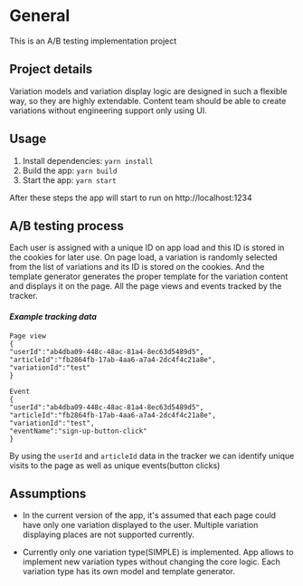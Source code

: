 # General
This is an A/B testing implementation project

## Project details
Variation models and variation display logic are designed in such a flexible way,
so they are highly extendable. Content team should be able to create variations without
engineering support only using UI.

## Usage
1. Install dependencies: `yarn install`
2. Build the app: `yarn build`
3. Start the app: `yarn start`

After these steps the app will start to run on http://localhost:1234

## A/B testing process
Each user is assigned with a unique ID on app load
and this ID is stored in the cookies for later use.
On page load, a variation is randomly selected from the list of variations
and its ID is stored on the cookies. And the template generator generates
the proper template for the variation content and displays it on the page.
All the page views and events tracked by the tracker.
#### _Example tracking data_
```
Page view
{
"userId":"ab4dba09-448c-48ac-81a4-8ec63d5489d5",
"articleId":"fb2864fb-17ab-4aa6-a7a4-2dc4f4c21a8e",
"variationId":"test"
}

Event
{
"userId":"ab4dba09-448c-48ac-81a4-8ec63d5489d5",
"articleId":"fb2864fb-17ab-4aa6-a7a4-2dc4f4c21a8e",
"variationId":"test",
"eventName":"sign-up-button-click"
}
```
By using the `userId` and `articleId` data in the tracker we can identify
unique visits to the page as well as unique events(button clicks)

## Assumptions
- In the current version of the app, it's assumed that each page could have
only one variation displayed to the user. Multiple variation displaying places
are not supported currently.

- Currently only one variation type(SIMPLE) is implemented. App allows to
implement new variation types without changing the core logic. Each variation
type has its own model and template generator.